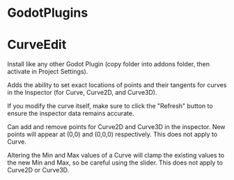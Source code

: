 # GodotPlugins

# CurveEdit
Install like any other Godot Plugin (copy folder into addons folder, then activate in Project Settings).

Adds the ability to set exact locations of points and their tangents for curves in the Inspector (for Curve, Curve2D, and Curve3D).

If you modify the curve itself, make sure to click the "Refresh" button to ensure the inspector data remains accurate.

Can add and remove points for Curve2D and Curve3D in the inspector. New points will appear at (0,0) and (0,0,0) respectively.
This does not apply to Curve.

Altering the Min and Max values of a Curve will clamp the existing values to the new Min and Max, so be careful using the slider.
This does not apply to Curve2D or Curve3D.
